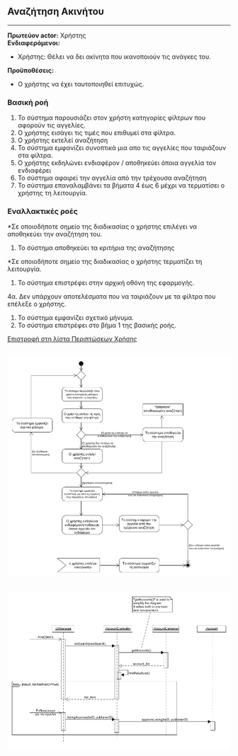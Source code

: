 ## **Αναζήτηση Ακινήτου**
---   
**Πρωτεύον actor:** Χρήστης    
**Ενδιαφερόμενοι:**    
* Χρήστης:  Θέλει να δει ακίνητα που ικανοποιούν τις ανάγκες του. 

**Προϋποθέσεις:**     
* Ο χρήστης να έχει ταυτοποιηθεί επιτυχώς.

### **Βασική ροή**
1) Το σύστημα παρουσιάζει στον χρήστη κατηγορίες φίλτρων που αφορούν τις αγγελίες.
2) Ο χρήστης εισάγει τις τιμές που επιθυμεί στα φίλτρα.
3) Ο χρήστης εκτελεί αναζήτηση
4) Το σύστημα εμφανίζει συνοπτικά μια απο τις αγγελίες που ταιριάζουν στα φίλτρα.
5) Ο χρήστης εκδηλώνει ενδιαφέρον / αποθηκεύει όποια αγγελία τον ενδιαφέρει
6) Το σύστημα αφαιρεί την αγγελία από την τρέχουσα αναζήτηση
7) Το σύστημα επαναλαμβάνει τα βήματα 4 έως 6 μέχρι να τερματίσει ο χρήστης τη λειτουργία.


### **Εναλλακτικές ροές**
*Σε οποιοδήποτε σημείο της διαδικασίας ο χρήστης επιλέγει να αποθηκεύει την αναζήτηση του.
1) Το σύστημα αποθηκεύει τα κριτήρια της αναζήτησης

*Σε οποιοδήποτε σημείο της διαδικασίας ο χρήστης τερματίζει τη λειτουργία.
1) Το σύστημα επιστρέφει στην αρχική οθόνη της εφαρμογής.

4α. Δεν υπάρχουν αποτελέσματα που να ταιριάζουν με τα φίλτρα που επέλεξε ο χρήστης.
1) Το σύστημα εμφανίζει σχετικό μήνυμα.
2) Το σύστημα επιστρέφει στο βήμα 1 της βασικής ροής.

[Επιστροφή στη λίστα Περιπτώσεων Χρήσης](../software-requirements.md#περιπτώσεις-χρήσης)
<br><br>

![Activity Diagram](../uml/activity/search.png)
<br><br>

![Sequence Diagram](../uml/sequence/seq-search.png)